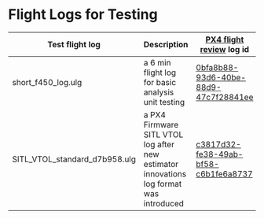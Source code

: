# Flight Logs for Testing

| Test flight log | Description | [PX4 flight review](https://logs.px4.io/) log id |
| --------------- | ----------- | ---------------------------------------------------- |
| short_f450_log.ulg | a 6 min flight log for basic analysis unit testing | [0bfa8b88-93d6-40be-88d9-47c7f28841ee](https://logs.px4.io/plot_app?log=0bfa8b88-93d6-40be-88d9-47c7f28841ee) |
| SITL_VTOL_standard_d7b958.ulg | a PX4 Firmware SITL VTOL log after new estimator innovations log format was introduced | [c3817d32-fe38-49ab-bf58-c6b1fe6a8737](https://logs.px4.io/plot_app?log=c3817d32-fe38-49ab-bf58-c6b1fe6a8737) |
